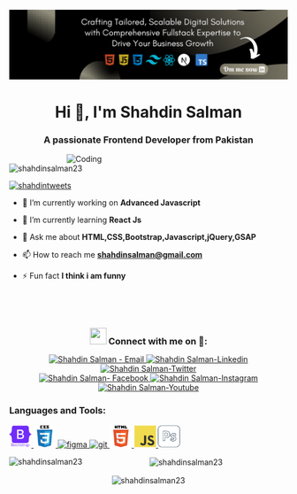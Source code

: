 ![logo](https://github.com/shahdinsalman23/shahdinsalman23/blob/main/github_banner.png)
<h1 align="center">Hi 🤝, I'm Shahdin Salman</h1>
<h3 align="center">A passionate Frontend Developer from Pakistan</h3>
<img align="right" alt="Coding" width="400" src="https://i.pinimg.com/originals/81/17/8b/81178b47a8598f0c81c4799f2cdd4057.gif">

<p align="left"> <img src="https://komarev.com/ghpvc/?username=shahdinsalman23&label=Profile%20views&color=0e75b6&style=flat" alt="shahdinsalman23" /> </p>

<p align="left"> <a href="https://twitter.com/shahdintweets" target="blank"><img src="https://img.shields.io/twitter/follow/shahdintweets?logo=twitter&style=for-the-badge" alt="shahdintweets" /></a> </p>

- 🔭 I’m currently working on **Advanced Javascript**

- 🌱 I’m currently learning **React Js**

- 💬 Ask me about **HTML,CSS,Bootstrap,Javascript,jQuery,GSAP**

- 📫 How to reach me **shahdinsalman@gmail.com**

- ⚡ Fun fact **I think i am funny**

<h3 align="center" style="margin: 80px 0px 0px 0px;"> 
  <img src="https://media.giphy.com/media/iY8CRBdQXODJSCERIr/giphy.gif" width="30" height="30" style="margin-center: 10px;">
  Connect with me on 🤝: 
</h3>

<p align="center">
  <div align="center" class="icons-social" style="margin-center: 10px;">
    <div>   
      <a href="mailto:shahdinsalman@gmail.com" target="_blank">
        <img src="https://img.shields.io/badge/-Email-0D1117?style=for-the-badge&logo=protonmail&logoColor=c9c7ad" alt="Shahdin Salman - Email">
      </a>
      <a href="https://www.linkedin.com/in/shahdinsalman/" target="_blank">
        <img src="https://img.shields.io/badge/Linkedin-0D1117?style=for-the-badge&logo=linkedin&logoColor=c9c7ad" alt="Shahdin Salman-Linkedin">
      </a>
      <a href="https://twitter.com/ShahdinTweets" target="_blank">
        <img src="https://img.shields.io/badge/Twitter-0D1117?style=for-the-badge&logo=x&logoColor=c9c7ad" alt="Shahdin Salman-Twitter">
      </a>
      <br>
      <a href="https://www.facebook.com/people/Shahdin-Salman/100071074861860/?paipv=0&eav=AfZ1DSvr0Kt-wujthRENmkcIgtDPlpY_fNvwO2kMvyP2FE9s13bQIrsyBB0ckGFU2WE&_rdr" target="_blank">
        <img src="https://img.shields.io/badge/Facebook-0D1117?style=for-the-badge&logo=Facebook&logoColor=c9c7ad" alt="Shahdin Salman- Facebook">
      </a>
      <a href="https://www.instagram.com/_shahdin23/" target="_blank">
        <img src="https://img.shields.io/badge/Instagram-0D1117?style=for-the-badge&logo=instagram&logoColor=c9c7ad" alt="Shahdin Salman-Instagram">
      </a>
      <a href="https://www.youtube.com/@smprogrammer23" target="_blank">
        <img src="https://img.shields.io/badge/Youtube-0D1117?style=for-the-badge&logo=youtube&logoColor=c9c7ad" alt="Shahdin Salman-Youtube">
      </a>
      <br>
    </div>
</p>



<h3 align="left">Languages and Tools:</h3>
<p align="left"> <a href="https://getbootstrap.com" target="_blank" rel="noreferrer"> <img src="https://raw.githubusercontent.com/devicons/devicon/master/icons/bootstrap/bootstrap-plain-wordmark.svg" alt="bootstrap" width="40" height="40"/> </a> <a href="https://www.w3schools.com/css/" target="_blank" rel="noreferrer"> <img src="https://raw.githubusercontent.com/devicons/devicon/master/icons/css3/css3-original-wordmark.svg" alt="css3" width="40" height="40"/> </a> <a href="https://www.figma.com/" target="_blank" rel="noreferrer"> <img src="https://www.vectorlogo.zone/logos/figma/figma-icon.svg" alt="figma" width="40" height="40"/> </a> <a href="https://git-scm.com/" target="_blank" rel="noreferrer"> <img src="https://www.vectorlogo.zone/logos/git-scm/git-scm-icon.svg" alt="git" width="40" height="40"/> </a> <a href="https://www.w3.org/html/" target="_blank" rel="noreferrer"> <img src="https://raw.githubusercontent.com/devicons/devicon/master/icons/html5/html5-original-wordmark.svg" alt="html5" width="40" height="40"/> </a> <a href="https://developer.mozilla.org/en-US/docs/Web/JavaScript" target="_blank" rel="noreferrer"> <img src="https://raw.githubusercontent.com/devicons/devicon/master/icons/javascript/javascript-original.svg" alt="javascript" width="40" height="40"/> </a> <a href="https://www.photoshop.com/en" target="_blank" rel="noreferrer"> <img src="https://raw.githubusercontent.com/devicons/devicon/master/icons/photoshop/photoshop-line.svg" alt="photoshop" width="40" height="40"/> </a> </p>

<p><img align="left" src="https://github-readme-stats.vercel.app/api/top-langs?username=shahdinsalman23&show_icons=true&locale=en&layout=compact" alt="shahdinsalman23" /></p>

<p>&nbsp;<img align="center" src="https://github-readme-stats.vercel.app/api?username=shahdinsalman23&show_icons=true&locale=en" alt="shahdinsalman23" /></p>

<p><img align="center" src="https://github-readme-streak-stats.herokuapp.com/?user=shahdinsalman23&" alt="shahdinsalman23" /></p>
